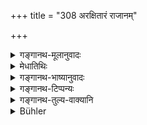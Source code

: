 +++
title = "308 अरक्षितारं राजानम्"

+++

<details><summary>गङ्गानथ-मूलानुवादः</summary>

He who affords no protection and devours the people, grabbing his tribute of the sixth part of the produce,—him they declare to be the imbiber of the filth of the whole people.—(308)
</details>

<details><summary>मेधातिथिः</summary>

पूर्वस्य शेषो ऽयं निन्दार्थवादः । न रक्षति, **अत्ता** उपजीविता प्रजानां राजभागग्रहणेन । एतद् एव स्पष्टयति- **बलिषड्भागहारिणम्** । **तं** तादृशं राजानम् **आहुः** शिष्टाः **सर्वलोकस्य** सर्वस्याः प्रजायाः **समग्रं मलं** पापं तस्य **हारकं** स्वीकर्तारम् । सर्वेण प्रजापापेन दूष्यत इत्य् अर्थः ॥ ८.३०८ ॥
</details>

<details><summary>गङ्गानथ-भाष्यानुवादः</summary>

This verse is a deprecatory supplement to what has gone before.

‘*Affords no protection*,’ and ‘*devours*’—*i.e*., lives upon the people, by taking the royal dues. this same idea is stated more clearly—‘*grabbing his tribute.'*

Such a king, all cultured men declare to be the ‘*imbiber of*’—who draws upon himself—‘*fifth*’— sin—‘*of the whole people*’—of all his subjects. That is, such a king is befouled by the sins of his people.—(308)
</details>

<details><summary>गङ्गानथ-टिप्पन्यः</summary>

This verse is quoted in *Vīramitrodaya* (Rājanīti, p. 255).
</details>

<details><summary>गङ्गानथ-तुल्य-वाक्यानि</summary>

**(verses 8.307-309)  
**

See Comparative notes for [Verse 8.308].
</details>

<details><summary>Bühler</summary>

308	They declare that a king who affords no protection, (yet) receives the sixth part of the produce, takes upon himself all the foulness of his whole people.
</details>
